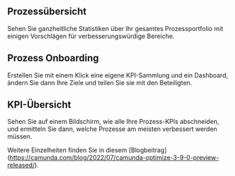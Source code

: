 ## Prozessübersicht

Sehen Sie ganzheitliche Statistiken über Ihr gesamtes Prozessportfolio mit einigen Vorschlägen für verbesserungswürdige Bereiche.

## Prozess Onboarding

Erstellen Sie mit einem Klick eine eigene KPI-Sammlung und ein Dashboard, ändern Sie dann Ihre Ziele und teilen Sie sie mit den Beteiligten.

## KPI-Übersicht

Sehen Sie auf einem Bildschirm, wie alle Ihre Prozess-KPIs abschneiden, und ermitteln Sie dann, welche Prozesse am meisten verbessert werden müssen.

Weitere Einzelheiten finden Sie in diesem [Blogbeitrag] (https://camunda.com/blog/2022/07/camunda-optimize-3-9-0-preview-released/).
